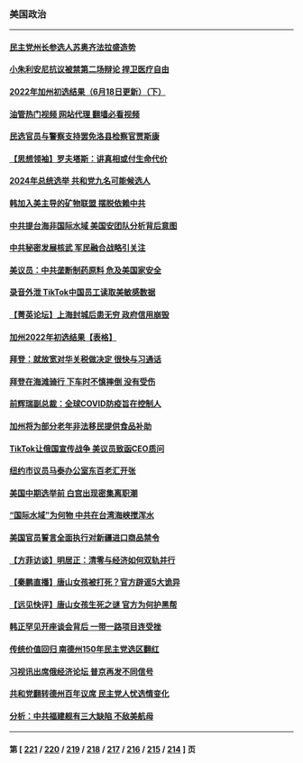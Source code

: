 ### 美国政治
---
#### [民主党州长参选人苏奥齐法拉盛造势](../../pages/ncid1078159/n13763230.md?06201645) 
#### [小朱利安尼抗议被禁第二场辩论 捍卫医疗自由](../../pages/ncid1078159/n13763217.md?06201645) 
#### [2022年加州初选结果（6月18日更新）（下）](../../pages/ncid1078159/n13763131.md?06201645) 
#### [油管热门视频 网站代理 翻墙必看视频](http://209.222.30.114:81/youtube.html?06201645)
#### [民选官员与警察支持罢免洛县检察官贾斯康](../../pages/ncid1078159/n13763110.md?06201645) 
#### [【思想领袖】罗夫塔斯：讲真相或付生命代价](../../pages/ncid1078159/n13758965.md?06201645) 
#### [2024年总统选举 共和党九名可能候选人](../../pages/ncid1078159/n13762867.md?06201645) 
#### [韩加入美主导的矿物联盟 摆脱依赖中共](../../pages/ncid1078159/n13762929.md?06201645) 
#### [中共提台海非国际水域 美国安团队分析背后意图](../../pages/ncid1078159/n13762899.md?06201645) 
#### [中共秘密发展核武 军民融合战略引关注](../../pages/ncid1078159/n13762850.md?06201645) 
#### [美议员：中共垄断制药原料 危及美国家安全](../../pages/ncid1078159/n13762627.md?06201645) 
#### [录音外泄 TikTok中国员工读取美敏感数据](../../pages/ncid1078159/n13762495.md?06201645) 
#### [【菁英论坛】上海封城后患无穷 政府信用崩毁](../../pages/ncid1078159/n13762424.md?06201645) 
#### [加州2022年初选结果【表格】](../../pages/ncid1078159/n13762430.md?06201645) 
#### [拜登：就放宽对华关税做决定 很快与习通话](../../pages/ncid1078159/n13762428.md?06201645) 
#### [拜登在海滩骑行 下车时不慎摔倒 没有受伤](../../pages/ncid1078159/n13762418.md?06201645) 
#### [前辉瑞副总裁：全球COVID防疫旨在控制人](../../pages/ncid1078159/n13762107.md?06201645) 
#### [加州将为部分老年非法移民提供食品补助](../../pages/ncid1078159/n13762185.md?06201645) 
#### [TikTok让俄国宣传战争 美议员致函CEO质问](../../pages/ncid1078159/n13762112.md?06201645) 
#### [纽约市议员马泰办公室东百老汇开张](../../pages/ncid1078159/n13762142.md?06201645) 
#### [美国中期选举前 白宫出现密集离职潮](../../pages/ncid1078159/n13762035.md?06201645) 
#### [“国际水域”为何物 中共在台湾海峡搅浑水](../../pages/ncid1078159/n13762058.md?06201645) 
#### [美国官员誓言全面执行对新疆进口商品禁令](../../pages/ncid1078159/n13761978.md?06201645) 
#### [【方菲访谈】明居正：清零与经济如何双轨并行](../../pages/ncid1078159/n13761827.md?06201645) 
#### [【秦鹏直播】唐山女孩被打死？官方辟谣5大诡异](../../pages/ncid1078159/n13761961.md?06201645) 
#### [【远见快评】唐山女孩生死之谜 官方为何护黑帮](../../pages/ncid1078159/n13761963.md?06201645) 
#### [韩正罕见开座谈会背后 一带一路项目连受挫](../../pages/ncid1078159/n13761858.md?06201645) 
#### [传统价值回归 南德州150年民主党选区翻红](../../pages/ncid1078159/n13761886.md?06201645) 
#### [习视讯出席俄经济论坛 普京再发不同信号](../../pages/ncid1078159/n13761933.md?06201645) 
#### [共和党翻转德州百年议席 民主党人忧选情变化](../../pages/ncid1078159/n13761848.md?06201645) 
#### [分析：中共福建舰有三大缺陷 不敌美航母](../../pages/ncid1078159/n13761846.md?06201645) 

---
#### 第 [ [221](./221.md?06201645) / [220](./220.md?06201645) / [219](./219.md?06201645) / [218](./218.md?06201645) / [217](./217.md?06201645) / [216](./216.md?06201645) / [215](./215.md?06201645) / [214](./214.md?06201645) ] 页
